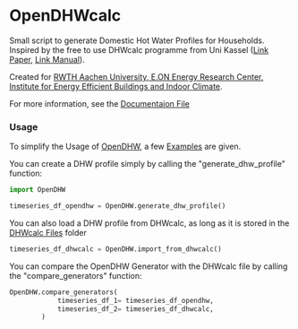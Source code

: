 # OpenDHWcalc
Small script to generate Domestic Hot Water Profiles for Households. Inspired by the free to use DHWcalc programme from Uni Kassel ([Link Paper](http://www.solar.uni-kassel.de/sat_publikationen_pdf/2005%20ISES-SWC%20Jordan%20und%20Vajen%20Program%20to%20Generate%20Domestic%20Hot%20Water%20Profiles%20with%20Statistical%20Means%20for%20User%20Defined%20Conditions.pdf), [Link Manual](https://www.uni-kassel.de/maschinenbau/fileadmin/datas/fb15/ITE/icons/Bilder_re2/Bilder_OpenSorp/dhw-calc_1-10_manual.pdf)).

Created for [RWTH Aachen University, E.ON Energy
Research Center, Institute for Energy Efficient Buildings and Indoor
Climate](https://www.ebc.eonerc.rwth-aachen.de/cms/~dmzz/E-ON-ERC-EBC/?lidx=1).

For more information, see the [Documentaion File](https://github.com/jonasgrs/OpenDHW/tree/main/Doc/doc.md)

### Usage

To simplify the Usage of [OpenDHW](https://github.com/jonasgrs/OpenDHW/blob/main/OpenDHW.py), a few [Examples](https://github.com/jonasgrs/OpenDHW/tree/main/Examples) are given.

You can create a DHW profile simply by calling the "generate_dhw_profile" function:

```Python
import OpenDHW

timeseries_df_opendhw = OpenDHW.generate_dhw_profile()
```

You can also load a DHW profile from DHWcalc, as long as it is stored in the [DHWcalc Files](https://github.com/jonasgrs/OpenDHW/tree/main/DHWcalc_Files) folder

```Python
timeseries_df_dhwcalc = OpenDHW.import_from_dhwcalc()
```

You can compare the OpenDHW Generator with the DHWcalc file by calling the "compare_generators" function:

```Python
OpenDHW.compare_generators(
            timeseries_df_1= timeseries_df_opendhw,
            timeseries_df_2= timeseries_df_dhwcalc,
        )
```
